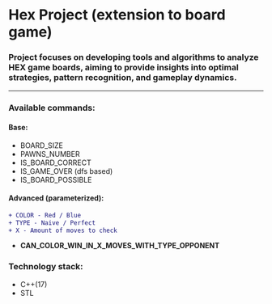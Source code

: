 # Hex Project (extension to board game)

### Project focuses on developing tools and algorithms to analyze HEX game boards, aiming to provide insights into optimal strategies, pattern recognition, and gameplay dynamics.
---
### Available commands:
#### Base:
- BOARD_SIZE
- PAWNS_NUMBER 
- IS_BOARD_CORRECT
- IS_GAME_OVER (dfs based)
- IS_BOARD_POSSIBLE

#### Advanced (parameterized):
```diff
+ COLOR - Red / Blue
+ TYPE - Naive / Perfect
+ X - Amount of moves to check
```
- **CAN_COLOR_WIN_IN_X_MOVES_WITH_TYPE_OPPONENT**

### Technology stack:
- C++(17)
- STL

